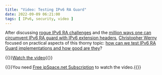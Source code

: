 ```yaml
---
title: "Video: Testing IPv6 RA Guard"
date: 2022-09-09 06:21:00
tags: [ IPv6, security, video ]
---
```

After discussing [rogue IPv6 RA challenges](/2022/06/video-rogue-ra-challenges.html) and the [million ways one can circumvent IPv6 RA guard with IPv6 extension headers](https://blog.ipspace.net/2022/06/video-ra-guard-extension-headers.html), [Christopher Werny](https://www.ipspace.net/Author:Christopher_Werny) focused on practical aspects of this thorny topic: [how can we test IPv6 RA Guard implementations and how good are they](https://my.ipspace.net/bin/get/IPv6Sec/E5.4%20-%20Testing%20RA%20Guard%20Implementations.mp4?doccode=IPv6Sec)?

{{<jump>}}[Watch the video](https://my.ipspace.net/bin/get/IPv6Sec/E5.4%20-%20Testing%20RA%20Guard%20Implementations.mp4?doccode=IPv6Sec){{</jump>}}

{{<note info >}}You need [Free ipSpace.net Subscription](https://www.ipspace.net/Subscription/Free) to watch the video.{{</note>}}
